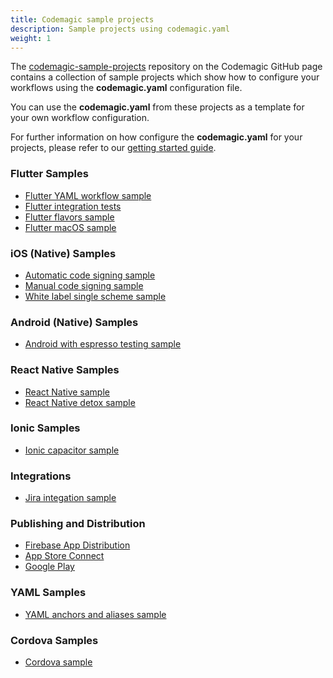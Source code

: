 ```yaml
---
title: Codemagic sample projects
description: Sample projects using codemagic.yaml
weight: 1
---
```


The [codemagic-sample-projects](https://github.com/codemagic-ci-cd/codemagic-sample-projects) repository on the Codemagic GitHub page contains a collection of sample projects which show how to configure your workflows using the **codemagic.yaml** configuration file. 

You can use the **codemagic.yaml** from these projects as a template for your own workflow configuration. 

For further information on how configure the **codemagic.yaml** for your projects, please refer to our [getting started guide](https://docs.codemagic.io/getting-started/yaml/). 

### Flutter Samples
* [Flutter YAML workflow sample](https://github.com/codemagic-ci-cd/codemagic-sample-projects/tree/main/flutter/flutter-yaml-demo-project)
* [Flutter integration tests](https://github.com/codemagic-ci-cd/codemagic-sample-projects/tree/main/flutter/flutter-integration-tests-demo-project)
* [Flutter flavors sample](https://github.com/codemagic-ci-cd/codemagic-sample-projects/tree/main/flutter/flutter-flavors-demo-project)
* [Flutter macOS sample](https://github.com/codemagic-ci-cd/codemagic-sample-projects/tree/main/flutter/flutter-macos-demo-project)

### iOS (Native) Samples
* [Automatic code signing sample](https://github.com/codemagic-ci-cd/codemagic-sample-projects/tree/main/ios/ios-automatic-code-signing-demo-project)
* [Manual code signing sample](https://github.com/codemagic-ci-cd/codemagic-sample-projects/tree/main/ios/ios-manual-code-signing-demo-project)
* [White label single scheme sample](https://github.com/codemagic-ci-cd/codemagic-sample-projects/tree/main/ios/ios-white-label-single-scheme-demo-project)

### Android (Native) Samples
* [Android with espresso testing sample](https://github.com/codemagic-ci-cd/codemagic-sample-projects/tree/main/android/android-espresso-demo-project)

### React Native Samples
* [React Native sample](https://github.com/codemagic-ci-cd/codemagic-sample-projects/tree/main/react-native/react-native-demo-project)
* [React Native detox sample](https://github.com/codemagic-ci-cd/codemagic-sample-projects/tree/main/react-native/react-native-detox-demo-project)

### Ionic Samples
* [Ionic capacitor sample](https://github.com/codemagic-ci-cd/codemagic-sample-projects/tree/main/ionic/ionic-capacitor-demo-project)

### Integrations 
* [Jira integation sample](https://github.com/codemagic-ci-cd/codemagic-sample-projects/tree/main/integrations/jira_integration_demo_project)

### Publishing and Distribution
* [Firebase App Distribution](https://github.com/icarusdust/codemagic_firebase_app_distribution_yaml)
* [App Store Connect](https://github.com/codemagic-ci-cd/codemagic-sample-projects/tree/main/ios/ios-automatic-code-signing-demo-project)
* [Google Play](https://github.com/codemagic-ci-cd/codemagic-sample-projects/tree/main/android/android-espresso-demo-project)

### YAML Samples
* [YAML anchors and aliases sample](https://github.com/codemagic-ci-cd/codemagic-sample-projects/tree/main/yaml/yaml_anchors_aliases_sample)

### Cordova Samples
* [Cordova sample](https://github.com/codemagic-ci-cd/codemagic-sample-projects/tree/main/cordova/cordova-demo-project)
